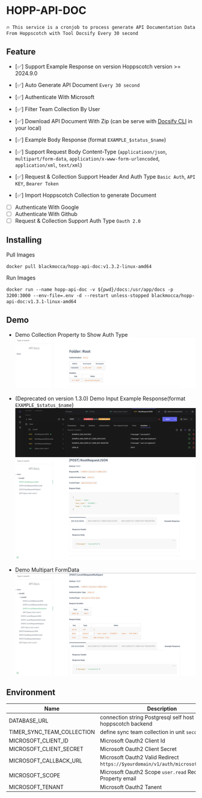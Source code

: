 # HOPP-API-DOC
```quote
🔥 This service is a cronjob to process generate API Documentation Data From Hoppscotch with Tool Docsify Every 30 second
```

## Feature
- [✅] Support Example Response on version Hoppscotch version >= 2024.9.0 
- [✅] Auto Generate API Document `Every 30 second`
- [✅] Authenticate With Microsoft 
- [✅] Filter Team Collection By User
- [✅] Download API Document With Zip (can be serve with [Docsify CLI](https://docsify.js.org/#/) in your local)
- [✅] Example Body Response (format `EXAMPLE_$status_$name`)
- [✅] Support Request Body Content-Type (`applicatioon/json`, `multipart/form-data`, `application/x-www-form-urlencoded`, `application/xml`, `text/xml`)
- [✅] Request & Collection Support Header And Auth Type `Basic Auth`, `API KEY`, `Bearer Token`

- [✅] Import Hoppscotch Collection to generate Document 
- [ ] Authenticate With Google
- [ ] Authenticate With Github
- [ ] Request & Collection Support Auth Type `Oauth 2.0`

## Installing

Pull Images 
```shell
docker pull blackmocca/hopp-api-doc:v1.3.2-linux-amd64
```

Run Images
```shell
docker run --name hopp-api-doc -v ${pwd}/docs:/usr/app/docs -p 3200:3000 --env-file=.env -d --restart unless-stopped blackmocca/hopp-api-doc:v1.3.1-linux-amd64
```

## Demo    

- Demo Collection Property to Show Auth Type 
![Folder Properties](assets/demo/example_folder.png)

- (Deprecated on version 1.3.0) Demo Input Example Response(format `EXAMPLE_$status_$name`)
![Input Example Response](assets/demo/example_input_example_response.png)
![Demo Example Response](assets/demo/example_request_body.png)

- Demo Multipart FormData
![Demo Multipart](assets/demo/example_multipart.png)


## Environment
| Name       | Description    |
|-----------|------------|
| DATABASE_URL  | connection string Postgresql self host hoppscotch backend     |
| TIMER_SYNC_TEAM_COLLECTION  | define sync team collection in unit `second` |
| MICROSOFT_CLIENT_ID | Microsoft Oauth2 Client Id     |
| MICROSOFT_CLIENT_SECRET| Microsoft Oauth2 Client Secret  |
| MICROSOFT_CALLBACK_URL| Microsoft Oauth2 Valid Redirect `https://$yourdomain/v1/auth/microsoft/callback`|
| MICROSOFT_SCOPE| Microsoft Oauth2 Scope `user.read` Required Property email|
| MICROSOFT_TENANT| Microsoft Oauth2 Tanent |
